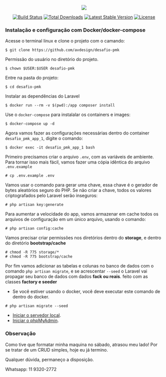 <p align="center"><a href="#" target="_blank"><img src="https://painel.avdesign.com.br/img/logo/login-title.png"></a></p>

<p align="center">
<a href="#"><img src="https://travis-ci.org/laravel/framework.svg" alt="Build Status"></a>
<a href="#"><img src="https://poser.pugx.org/laravel/framework/d/total.svg" alt="Total Downloads"></a>
<a href="#"><img src="https://poser.pugx.org/laravel/framework/v/stable.svg" alt="Latest Stable Version"></a>
<a href="#"><img src="https://poser.pugx.org/laravel/framework/license.svg" alt="License"></a>
</p>

### Instalação e configuração  com Docker/docker-compose 
Acesse o terminal linux e clone o projeto com o camando:
````
$ git clone https://github.com/avdesign/desafio-pmk
````
Permissão do usuário no diretório do projeto.
````
$ chown $USER:$USER desafio-pmk
````
Entre na pasta do projeto:
````
$ cd desafio-pmk
````
Instalar as dependências do Laravel
````
$ docker run --rm -v $(pwd):/app composer install
````
Use o `docker-compose` para instalalar os containers e images:
````
$ docker-compose up -d
````
Agora vamos fazer as configurações necessárias dentro do container  `desafio_pmk_app_1`, digite o comando:
````
$ docker exec -it desafio_pmk_app_1 bash
````
Primeiro precisamos criar o arquivo `.env`, com as variáveis ​​de ambiente. Para tornar isso mais fácil, vamos fazer uma cópia idêntica do arquivo `.env.example`
````
# cp .env.example .env 
````
Vamos usar o comando para gerar uma chave, essa chave é o gerador de bytes aleatórios seguro do PHP. Se não criar a chave, todos os valores criptografados pelo Laravel serão inseguros:
````
# php artisan key:generate
````
Para aumentar a velocidade do app, vamos armazenar em cache todos os arquivos de configuração em um único arquivo, usando o comando:
````
# php artisan config:cache
````
Vamos precisar criar permissões nos diretórios dentro do **storage**, e dentro do diretório **bootstrap/cache**
````
# chmod -R 775 storage/*
# chmod -R 775 bootstrap/cache 
````
Por fim vamos adicionar as tabelas e colunas no banco de dados com o comando `php artisan migrate`, e se acrescentar `--seed` o Laravel vai propagar seu banco de dados com dados **fack ou reais**. feito com as classes  **factory e seeder**
 - Se você estiver usando o docker, você deve executar este comando de dentro do docker.
````
# php artisan migrate --seed
````
- [Iniciar o servedor local](http://localhost:8000).
- [Iniciar o phpMyAdmin](http://localhost:8080).

### Observação
Como tive que formatar minha maquina no sábado, atrasou meu lado! 
Por se tratar de um CRUD simples, hoje eu já termino.


Qualquer dúvida, permaneço a disposição.

Whatsapp: 11 9320-2772
 











